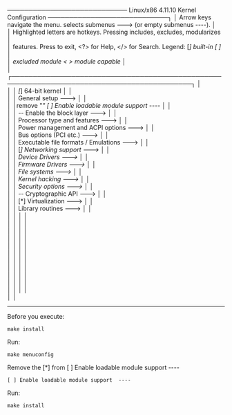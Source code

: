 ──────────────────────────── Linux/x86 4.11.10 Kernel Configuration ────────────────────────────┐
  │  Arrow keys navigate the menu.  <Enter> selects submenus ---> (or empty submenus ----).        │  
  │  Highlighted letters are hotkeys.  Pressing <Y> includes, <N> excludes, <M> modularizes        │  
  │  features.  Press <Esc><Esc> to exit, <?> for Help, </> for Search.  Legend: [*] built-in  [ ] │  
  │  excluded  <M> module  < > module capable                                                      │  
  │ ┌────────────────────────────────────────────────────────────────────────────────────────────┐ │  
  │ │           [*] 64-bit kernel                                                                │ │  
  │ │               General setup  --->                                                          │ │  
  │ │remove "*" [ ] Enable loadable module support  ----                                         │ │  
  │ │           -*- Enable the block layer  --->                                                 │ │  
  │ │               Processor type and features  --->                                            │ │  
  │ │               Power management and ACPI options  --->                                      │ │  
  │ │               Bus options (PCI etc.)  --->                                                 │ │  
  │ │               Executable file formats / Emulations  --->                                   │ │  
  │ │           [*] Networking support  --->                                                     │ │  
  │ │               Device Drivers  --->                                                         │ │  
  │ │               Firmware Drivers  --->                                                       │ │  
  │ │               File systems  --->                                                           │ │  
  │ │               Kernel hacking  --->                                                         │ │  
  │ │               Security options  --->                                                       │ │  
  │ │           -*- Cryptographic API  --->                                                      │ │  
  │ │           [*] Virtualization  --->                                                         │ │  
  │ │               Library routines  --->                                                       │ │  
  │ │                                                                                            │ │  
  │ │                                                                                            │ │  
  │ │                                                                                            │ │  
  │ │                                                                                            │ │  
  │ │                                                                                            │ │  
  │ │                                                                                            │ │  
  │ │                                                                                            │ │  
  │ │                                                                                            │ │  
  │ │                                                                                            │ │  
  │ │                                                                                            │ │  
  │ │                                                                                            │ │  
  │ │                                                   
  
  ---------------------------------------------------------------------------------------------------
  
  
  Before you execute:
  ```
  make install
  ```
  Run:
  ```
  make menuconfig 
  ```
  Remove the [*] from  [ ] Enable loadable module support  ----  
  ```
  [ ] Enable loadable module support  ----  
  ```
  Run:
  ```
  make install
  ```
  
  
